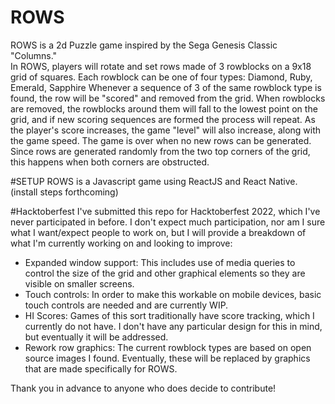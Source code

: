 # ROWS
ROWS is a 2d Puzzle game inspired by the Sega Genesis Classic "Columns."  
In ROWS, players will rotate and set rows made of 3 rowblocks on a 9x18 grid of squares. 
Each rowblock can be one of four types: Diamond, Ruby, Emerald, Sapphire
Whenever a sequence of 3 of the same rowblock type is found, the row will be "scored" and removed from the grid. When rowblocks are removed, the rowblocks around them will fall to the lowest point on the grid, and if new scoring sequences are formed the process will repeat.
As the player's score increases, the game "level" will also increase, along with the game speed.
The game is over when no new rows can be generated.  Since rows are generated randomly from the two top corners of the grid, this happens when both corners are obstructed.

#SETUP
ROWS is a Javascript game using ReactJS and React Native.
(install steps forthcoming)

#Hacktoberfest
I've submitted this repo for Hacktoberfest 2022, which I've never participated in before.
I don't expect much participation, nor am I sure what I want/expect people to work on, but I will provide a breakdown of what I'm currently working on and looking to improve:
- Expanded window support: This includes use of media queries to control the size of the grid and other graphical elements so they are visible on smaller screens.
- Touch controls: In order to make this workable on mobile devices, basic touch controls are needed and are currently WIP.
- HI Scores: Games of this sort traditionally have score tracking, which I currently do not have.  I don't have any particular design for this in mind, but eventually it will be addressed.
- Rework row graphics: The current rowblock types are based on open source images I found.  Eventually, these will be replaced by graphics that are made specifically for ROWS.

Thank you in advance to anyone who does decide to contribute!
